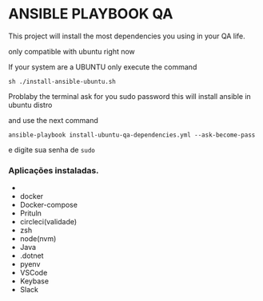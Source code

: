 # ANSIBLE PLAYBOOK QA

This project will install the most dependencies you using in your QA life. 

only compatible with ubuntu right now

If your system are a UBUNTU only execute the command 

```
sh ./install-ansible-ubuntu.sh
```
Problaby the terminal ask for you sudo password
this will install ansible in ubuntu distro

and use the next command

```
ansible-playbook install-ubuntu-qa-dependencies.yml --ask-become-pass
```

e digite sua senha de `sudo`

### Aplicações instaladas.

- 
- docker
- Docker-compose
- Prituln
- circleci(validade)
- zsh
- node(nvm)
- Java
- .dotnet
- pyenv
- VSCode
- Keybase
- Slack